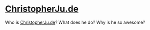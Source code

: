 # [ChristopherJu.de](http://christopherju.de)


Who is [ChristopherJu.de](http://christopherju.de)?
What does he do?
Why is he so awesome?






